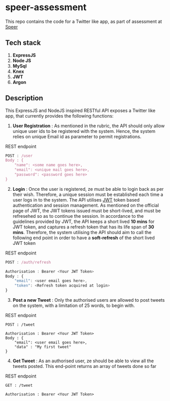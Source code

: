 # speer-assessment

This repo contains the code for a Twitter like app, as part of assessment at [Speer](https://www.speer.io/)

## Tech stack
1. **ExpressJS**
2. **Node JS**
3. **MySql**
4. **Knex**
5. **JWT**
6. **Argon**

## Description
This ExpressJS and NodeJS inspired RESTful API exposes a Twitter like app, that currently provides the following functions:

1. **User Registration** : As mentioned in the rubric, the API should only allow unique user ids to be registered with the system. Hence, the system relies on unique Email id as parameter to permit registrations.

REST endpoint
``` Javascript
POST : /user
Body : {
    "name": <some name goes here>,
    "email": <unique mail goes here>,
    "password": <password goes here>
}
```

2. **Login** : Once the user is registered, ze must be able to login back as per their wish. Therefore, a unique session must be established each time a user logs in to the system. The API utilises [JWT](https://jwt.io/) token based authentication and session management. As mentioned on the official page of JWT, the JWT tokens issued must be short-lived, and must be refresehed so as to continue the session. In accordance to the guidelines provided by JWT, the API keeps a short lived **10 mins** for JWT token, and captures a refresh token that has its life span of **30 mins**. Therefore, the system utilising the API should aim to call the following end point in order to have a **soft-refresh** of the short lived JWT token

REST endpoint
``` Javascript
POST : /auth/refresh 

Authorisation : Bearer <Your JWT Token>
Body : {
    "email": <user email goes here>,
    "token": <Refresh token acquired at login>
}
```
3. **Post a new Tweet** : Only the authorised users are allowed to post tweets on the system, with a limitation of 25 words, to begin with. 

REST endpoint
```
POST : /tweet

Authorisation : Bearer <Your JWT Token>
Body : {
    "email": <user email goes here>,
    "data" : "My first tweet"
}
```

4. **Get Tweet** : As an authorised user, ze should be able to view all the tweets posted. This end-point returns an array of tweets done so far

REST endpoint

```
GET : /tweet

Authorisation : Bearer <Your JWT Token>
```
